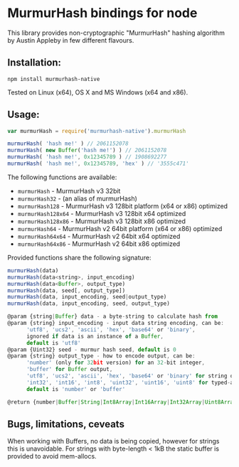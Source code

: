MurmurHash bindings for node
============================

This library provides non-cryptographic "MurmurHash" hashing algorithm by Austin Appleby in few different flavours.

Installation:
-------------

```
npm install murmurhash-native
```

Tested on Linux (x64), OS X and MS Windows (x64 and x86).

Usage:
------

```js
var murmurHash = require('murmurhash-native').murmurHash

murmurHash( 'hash me!' ) // 2061152078
murmurHash( new Buffer('hash me!') ) // 2061152078
murmurHash( 'hash me!', 0x12345789 ) // 1908692277
murmurHash( 'hash me!', 0x12345789, 'hex' ) // '3555c471'
```

The following functions are available:

* `murmurHash`       - MurmurHash v3 32bit
* `murmurHash32`     - (an alias of murmurHash)
* `murmurHash128`    - MurmurHash v3 128bit platform (x64 or x86) optimized 
* `murmurHash128x64` - MurmurHash v3 128bit x64 optimized
* `murmurHash128x86` - MurmurHash v3 128bit x86 optimized
* `murmurHash64`     - MurmurHash v2 64bit platform (x64 or x86) optimized
* `murmurHash64x64`  - MurmurHash v2 64bit x64 optimized
* `murmurHash64x86`  - MurmurHash v2 64bit x86 optimized

Provided functions share the following signature:

```js
murmurHash(data)
murmurHash(data<string>, input_encoding)
murmurHash(data<Buffer>, output_type)
murmurHash(data, seed[, output_type])
murmurHash(data, input_encoding, seed|output_type)
murmurHash(data, input_encoding, seed, output_type)

@param {string|Buffer} data - a byte-string to calculate hash from
@param {string} input_encoding - input data string encoding, can be:
      'utf8', 'ucs2', 'ascii', 'hex', 'base64' or 'binary',
      ignored if data is an instance of a Buffer,
      default is 'utf8'
@param {Uint32} seed - murmur hash seed, default is 0
@param {string} output_type - how to encode output, can be:
      'number' (only for 32bit version) for an 32-bit integer,
      'buffer' for Buffer output,
      'utf8', 'ucs2', 'ascii', 'hex', 'base64' or 'binary' for string output,
      'int32', 'int16', 'int8', 'uint32', 'uint16', 'uint8' for typed-array,
      default is 'number' or 'buffer'

@return {number|Buffer|String|Int8Array|Int16Array|Int32Array|Uint8Array|Uint16Array|Uint32Array}
```

Bugs, limitations, ceveats
--------------------------
When working with Buffers, no data is being copied, however for strings this is unavoidable.
For strings with byte-length < 1kB the static buffer is provided to avoid mem-allocs.
